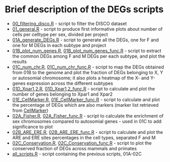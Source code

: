 # Brief description of the DEGs scripts

* [00_filtering_disco.R](DEGs/00_filtering_R) - script to filter the DISCO dataset
* [01_general.R](DEGs/01_general.R) - script to produce first informative plots about number of cells per celltype per sex, divided per project
* [01A_generate_DEGs.R](DEGs/01A_generate_DEGs.R) - script  to generate all the DEGs, one for F and one for M DEGs in each subtype and project
* [01B_plot_num_genes.R](DEGs/01B_plot_num_genes.R), [01B_plot_num_genes_func.R](DEGs/01B_plot_num_genes_func.R) - script to extract the common DEGs among F and M DEGs per each subtype, and plot the results
* [01C_num_chr.R](DEGs/01C_num_chr.R), [01C_num_chr_func.R](DEGs/01C_num_chr_func.R) - script to map the DEGs obtained from 01B to the genome and plot the fraction of DEGs belonging to X, Y or autosomial chromosome; it also plots a heatmap of the X- and Y-genes expression across the different subtypes
* [01D_Xpar1,2.R](DEGs/01D_Xpar1,2.R), [01D_Xpar1,2_func.R](DEGs/01D_Xpar1,2_func.R) - script to calculate and plot the number of genes belonging to Xpar1 and Xpar2
* [01E_CellMarker.R](DEGs/01E_CellMarker.R), [01E_CellMarker_func.R](DEGs/01E_CellMarker_func.R) - script to calculate and plot the percentage of DEGs which are also markers (marker list retrieved from [CellMarker](http://bio-bigdata.hrbmu.edu.cn/CellMarker/))
* [02A_Fisher.R](DEGs/02A_Fisher.R), [02A_Fisher_func.R](DEGs/02A_Fisher_func.R) - script to calculate the enrichment of sex chromosomes compared to autosomial genes - used in 01C to add significance to plot
* [02B_ARE_ERE.R](DEGs/02B_ARE_ERE.R), [02B_ARE_ERE_func.R](DEGs/02B_ARE_ERE_func.R) - script to calculate and plot the ARE and ERE sites percentages in the cell types, separated F and M
* [02C_Conservation.R](DEGs/02C_Conservation.R), [02C_Conservation_func.R](DEGs/02C_Conservation_func.R) - script to plot the conserved fraction of DEGs across mammals and primates
* [all_scripts.R](DEGs/all_scripts.R) - script containing the previous scripts, 01A-02C
